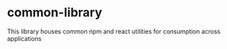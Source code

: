 # common-library
This library houses common npm and react utilities for consumption across applications
